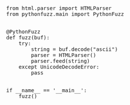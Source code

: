 <pre class="file" data-filename="test.py" data-target="replace">
    from html.parser import HTMLParser
    from pythonfuzz.main import PythonFuzz


    @PythonFuzz
    def fuzz(buf):
        try:
            string = buf.decode("ascii")
            parser = HTMLParser()
            parser.feed(string)
        except UnicodeDecodeError:
            pass


    if __name__ == '__main__':
        fuzz()
</pre>